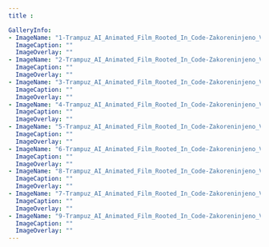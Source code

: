 ```yaml
---
title :

GalleryInfo:
- ImageName: "1-Trampuz_AI_Animated_Film_Rooted_In_Code-Zakoreninjeno_V_Kodi_galerija.webp"
  ImageCaption: ""
  ImageOverlay: ""
- ImageName: "2-Trampuz_AI_Animated_Film_Rooted_In_Code-Zakoreninjeno_V_Kodi_galerija.webp"
  ImageCaption: ""
  ImageOverlay: ""
- ImageName: "3-Trampuz_AI_Animated_Film_Rooted_In_Code-Zakoreninjeno_V_Kodi_galerija.webp"
  ImageCaption: ""
  ImageOverlay: ""
- ImageName: "4-Trampuz_AI_Animated_Film_Rooted_In_Code-Zakoreninjeno_V_Kodi_galerija.webp"
  ImageCaption: ""
  ImageOverlay: ""
- ImageName: "5-Trampuz_AI_Animated_Film_Rooted_In_Code-Zakoreninjeno_V_Kodi_galerija.webp"
  ImageCaption: ""
  ImageOverlay: ""
- ImageName: "6-Trampuz_AI_Animated_Film_Rooted_In_Code-Zakoreninjeno_V_Kodi_galerija.webp"
  ImageCaption: ""
  ImageOverlay: ""
- ImageName: "8-Trampuz_AI_Animated_Film_Rooted_In_Code-Zakoreninjeno_V_Kodi_galerija.webp"
  ImageCaption: ""
  ImageOverlay: ""
- ImageName: "7-Trampuz_AI_Animated_Film_Rooted_In_Code-Zakoreninjeno_V_Kodi_galerija.webp"
  ImageCaption: ""
  ImageOverlay: ""
- ImageName: "9-Trampuz_AI_Animated_Film_Rooted_In_Code-Zakoreninjeno_V_Kodi_galerija.webp"
  ImageCaption: ""
  ImageOverlay: ""
---
```

